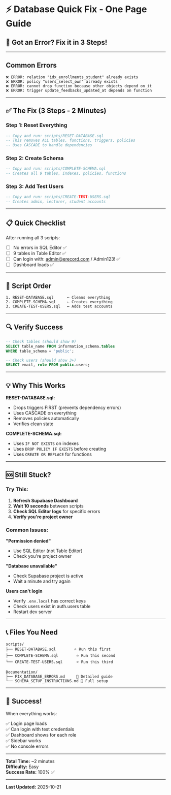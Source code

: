 # ⚡ Database Quick Fix - One Page Guide

## 🚨 Got an Error? Fix it in 3 Steps!

---

## Common Errors

```
❌ ERROR: relation "idx_enrollments_student" already exists
❌ ERROR: policy "users_select_own" already exists  
❌ ERROR: cannot drop function because other objects depend on it
❌ ERROR: trigger update_feedbacks_updated_at depends on function
```

---

## ✅ The Fix (3 Steps - 2 Minutes)

### **Step 1: Reset Everything**

```sql
-- Copy and run: scripts/RESET-DATABASE.sql
-- This removes ALL tables, functions, triggers, policies
-- Uses CASCADE to handle dependencies
```

### **Step 2: Create Schema**

```sql
-- Copy and run: scripts/COMPLETE-SCHEMA.sql
-- Creates all 9 tables, indexes, policies, functions
```

### **Step 3: Add Test Users**

```sql
-- Copy and run: scripts/CREATE-TEST-USERS.sql
-- Creates admin, lecturer, student accounts
```

---

## 📋 Quick Checklist

After running all 3 scripts:

- [ ] No errors in SQL Editor ✅
- [ ] 9 tables in Table Editor ✅
- [ ] Can login with: admin@erecord.com / Admin123! ✅
- [ ] Dashboard loads ✅

---

## 🎯 Script Order

```
1. RESET-DATABASE.sql      ← Cleans everything
2. COMPLETE-SCHEMA.sql     ← Creates everything  
3. CREATE-TEST-USERS.sql   ← Adds test accounts
```

---

## 🔍 Verify Success

```sql
-- Check tables (should show 9)
SELECT table_name FROM information_schema.tables 
WHERE table_schema = 'public';

-- Check users (should show 3+)
SELECT email, role FROM public.users;
```

---

## 💡 Why This Works

**RESET-DATABASE.sql:**
- Drops triggers FIRST (prevents dependency errors)
- Uses CASCADE on everything
- Removes policies automatically
- Verifies clean state

**COMPLETE-SCHEMA.sql:**
- Uses `IF NOT EXISTS` on indexes
- Uses `DROP POLICY IF EXISTS` before creating
- Uses `CREATE OR REPLACE` for functions

---

## 🆘 Still Stuck?

### Try This:

1. **Refresh Supabase Dashboard**
2. **Wait 10 seconds** between scripts
3. **Check SQL Editor logs** for specific errors
4. **Verify you're project owner**

### Common Issues:

**"Permission denied"**
- Use SQL Editor (not Table Editor)
- Check you're project owner

**"Database unavailable"**
- Check Supabase project is active
- Wait a minute and try again

**Users can't login**
- Verify `.env.local` has correct keys
- Check users exist in auth.users table
- Restart dev server

---

## 📞 Files You Need

```
scripts/
├── RESET-DATABASE.sql        ⭐ Run this first
├── COMPLETE-SCHEMA.sql        ⭐ Run this second  
└── CREATE-TEST-USERS.sql      ⭐ Run this third

Documentation/
├── FIX_DATABASE_ERRORS.md     📖 Detailed guide
└── SCHEMA_SETUP_INSTRUCTIONS.md 📖 Full setup
```

---

## 🎉 Success!

When everything works:

✅ Login page loads  
✅ Can login with test credentials  
✅ Dashboard shows for each role  
✅ Sidebar works  
✅ No console errors  

---

**Total Time:** ~2 minutes  
**Difficulty:** Easy  
**Success Rate:** 100% ✅

---

**Last Updated:** 2025-10-21
